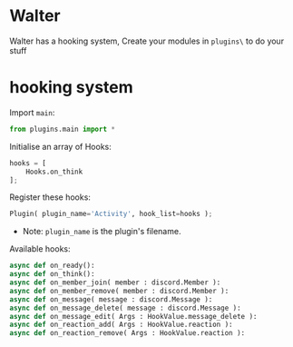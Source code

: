 # Walter

Walter has a hooking system, Create your modules in ``plugins\`` to do your stuff

# hooking system

Import ``main``:
```python
from plugins.main import *
```

Initialise an array of Hooks:
```python
hooks = [
    Hooks.on_think
];
```

Register these hooks:
```python
Plugin( plugin_name='Activity', hook_list=hooks );
```
- Note: ``plugin_name`` is the plugin's filename.

Available hooks:
```python
async def on_ready():
async def on_think():
async def on_member_join( member : discord.Member ):
async def on_member_remove( member : discord.Member ):
async def on_message( message : discord.Message ):
async def on_message_delete( message : discord.Message ):
async def on_message_edit( Args : HookValue.message_delete ):
async def on_reaction_add( Args : HookValue.reaction ):
async def on_reaction_remove( Args : HookValue.reaction ):
```

